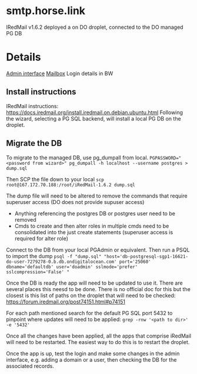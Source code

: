 # smtp.horse.link
IRedMail v1.6.2 deployed a on DO droplet, connected to the DO managed PG DB

# Details
[Admin interface](https://mail.horse.link/iredadmin)
[Mailbox](https://mail.horse.link/mail)
Login details in BW

## Install instructions
IRedMail instructions: https://docs.iredmail.org/install.iredmail.on.debian.ubuntu.html
Following the wizard, selecting a PG SQL backend, will install a local PG DB on the droplet.

## Migrate the DB
To migrate to the managed DB, use pg_dumpall from local.
`PGPASSWORD="<password from wizard>" pg_dumpall -h localhost --username postgres > dump.sql`

Then SCP the file down to your local
`scp root@167.172.70.188:/root/iRedMail-1.6.2 dump.sql`

The dump file will need to be altered to remove the commands that require superuser access (DO does not provide supuser access)
* Anything referencing the postgres DB or postgres user need to be removed
* Cmds to create and then alter roles in multiple cmds need to be consolidated into the just create statements (superuser access is required for alter role)

Connect to the DB from your local PGAdmin or equivalent. Then run a PSQL to import the dump
`psql -f "dump.sql" "host='db-postgresql-sgp1-16621-do-user-7279278-0.b.db.ondigitalocean.com' port='25060' dbname='defaultdb' user='doadmin' sslmode='prefer' sslcompression='False' " `

Once the DB is ready the app will need to be updated to use it. There are several places this neesd to be done. There is no official doc for this but the closest is this list of paths on the droplet that will need to be checked: https://forum.iredmail.org/post74151.html#p74151

For each path mentioned search for the default PG SQL port 5432 to pinpoint where updates will need to be applied:
`grep -rnw '<path to dir>' -e '5432'`

Once all the changes have been applied, all the apps that comprise iRedMail will need to be restarted. The easiest way to do this is to restart the droplet.

Once the app is up, test the login and make some changes in the admin interface, e.g. adding a domain or a user, then checking the DB for the associated records.

